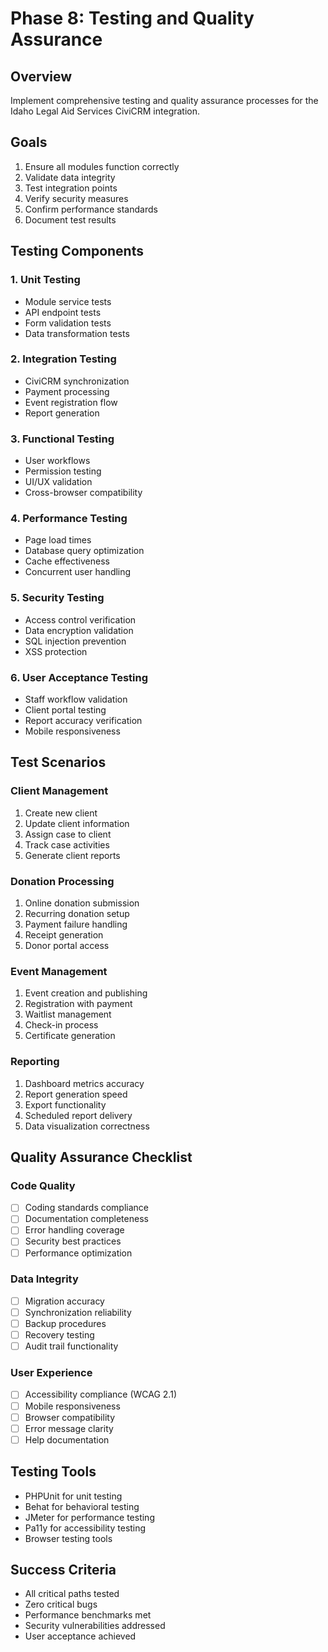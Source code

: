# Phase 8: Testing and Quality Assurance

## Overview
Implement comprehensive testing and quality assurance processes for the Idaho Legal Aid Services CiviCRM integration.

## Goals
1. Ensure all modules function correctly
2. Validate data integrity
3. Test integration points
4. Verify security measures
5. Confirm performance standards
6. Document test results

## Testing Components

### 1. Unit Testing
- Module service tests
- API endpoint tests
- Form validation tests
- Data transformation tests

### 2. Integration Testing
- CiviCRM synchronization
- Payment processing
- Event registration flow
- Report generation

### 3. Functional Testing
- User workflows
- Permission testing
- UI/UX validation
- Cross-browser compatibility

### 4. Performance Testing
- Page load times
- Database query optimization
- Cache effectiveness
- Concurrent user handling

### 5. Security Testing
- Access control verification
- Data encryption validation
- SQL injection prevention
- XSS protection

### 6. User Acceptance Testing
- Staff workflow validation
- Client portal testing
- Report accuracy verification
- Mobile responsiveness

## Test Scenarios

### Client Management
1. Create new client
2. Update client information
3. Assign case to client
4. Track case activities
5. Generate client reports

### Donation Processing
1. Online donation submission
2. Recurring donation setup
3. Payment failure handling
4. Receipt generation
5. Donor portal access

### Event Management
1. Event creation and publishing
2. Registration with payment
3. Waitlist management
4. Check-in process
5. Certificate generation

### Reporting
1. Dashboard metrics accuracy
2. Report generation speed
3. Export functionality
4. Scheduled report delivery
5. Data visualization correctness

## Quality Assurance Checklist

### Code Quality
- [ ] Coding standards compliance
- [ ] Documentation completeness
- [ ] Error handling coverage
- [ ] Security best practices
- [ ] Performance optimization

### Data Integrity
- [ ] Migration accuracy
- [ ] Synchronization reliability
- [ ] Backup procedures
- [ ] Recovery testing
- [ ] Audit trail functionality

### User Experience
- [ ] Accessibility compliance (WCAG 2.1)
- [ ] Mobile responsiveness
- [ ] Browser compatibility
- [ ] Error message clarity
- [ ] Help documentation

## Testing Tools
- PHPUnit for unit testing
- Behat for behavioral testing
- JMeter for performance testing
- Pa11y for accessibility testing
- Browser testing tools

## Success Criteria
- All critical paths tested
- Zero critical bugs
- Performance benchmarks met
- Security vulnerabilities addressed
- User acceptance achieved
